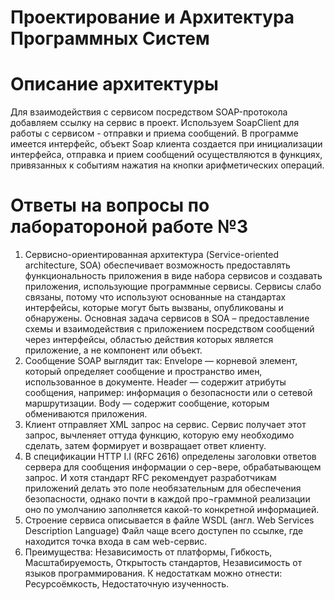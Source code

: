 # Проектирование и Архитектура Программных Систем
# Описание архитектуры
 Для взаимодействия с сервисом посредством SOAP-протокола добавляем ссылку на сервис в проект. Используем SoapClient для работы с сервисом - отправки и приема сообщений. В программе имеется интерфейс, объект Soap клиента создается при инициализации интерфейса, отправка и прием сообщений осуществляются в функциях, привязанных к событиям нажатия на кнопки арифметических операций. 
# Ответы на вопросы по лаборатороной работе №3
 1) Сервисно-ориентированная архитектура (Service-oriented architecture, SOA) обеспечивает возможность предоставлять функциональность приложения в виде набора сервисов и создавать приложения, использующие программные сервисы. Сервисы слабо связаны, потому что используют основанные на стандартах интерфейсы, которые могут быть вызваны, опубликованы и обнаружены. Основная задача сервисов в SOA – предоставление схемы и взаимодействия с приложением посредством сообщений через интерфейсы, областью действия которых является приложение, а не компонент или объект.
 2) Сообщение SOAP выглядит так: Envelope — корневой элемент, который определяет сообщение и пространство имен, использованное в документе. Header — содержит атрибуты сообщения, например: информация о безопасности или о сетевой маршрутизации. Body — содержит сообщение, которым обмениваются приложения.
 3) Клиент отправляет XML запрос на сервис. Сервис получает этот запрос, вычленяет оттуда функцию, которую ему необходимо сделать, затем формирует и возвращает ответ клиенту.
 4) В спецификации HTTP I.I (RFC 2616) определены заголовки ответов сервера для сообщения информации о сер¬вере, обрабатывающем запрос. И хотя стандарт RFC рекомендует разработчикам приложений делать это поле необязательным для обеспечения безопасности, однако почти в каждой про¬граммной реализации оно по умолчанию заполняется какой-то конкретной информацией.
 5) Строение сервиса описывается в файле WSDL (англ. Web Services Description Language) Файл чаще всего доступен по ссылке, где находится точка входа в сам web-сервис.
 6) Преимущества: Независимость от платформы, Гибкость, Масштабируемость, Открытость стандартов, Независимость от языков программирования. К недостаткам можно отнести:  Ресурсоёмкость, Недостаточную изученность.